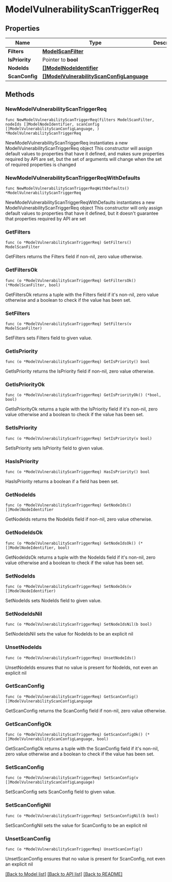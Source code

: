 # ModelVulnerabilityScanTriggerReq

## Properties

Name | Type | Description | Notes
------------ | ------------- | ------------- | -------------
**Filters** | [**ModelScanFilter**](ModelScanFilter.md) |  | 
**IsPriority** | Pointer to **bool** |  | [optional] 
**NodeIds** | [**[]ModelNodeIdentifier**](ModelNodeIdentifier.md) |  | 
**ScanConfig** | [**[]ModelVulnerabilityScanConfigLanguage**](ModelVulnerabilityScanConfigLanguage.md) |  | 

## Methods

### NewModelVulnerabilityScanTriggerReq

`func NewModelVulnerabilityScanTriggerReq(filters ModelScanFilter, nodeIds []ModelNodeIdentifier, scanConfig []ModelVulnerabilityScanConfigLanguage, ) *ModelVulnerabilityScanTriggerReq`

NewModelVulnerabilityScanTriggerReq instantiates a new ModelVulnerabilityScanTriggerReq object
This constructor will assign default values to properties that have it defined,
and makes sure properties required by API are set, but the set of arguments
will change when the set of required properties is changed

### NewModelVulnerabilityScanTriggerReqWithDefaults

`func NewModelVulnerabilityScanTriggerReqWithDefaults() *ModelVulnerabilityScanTriggerReq`

NewModelVulnerabilityScanTriggerReqWithDefaults instantiates a new ModelVulnerabilityScanTriggerReq object
This constructor will only assign default values to properties that have it defined,
but it doesn't guarantee that properties required by API are set

### GetFilters

`func (o *ModelVulnerabilityScanTriggerReq) GetFilters() ModelScanFilter`

GetFilters returns the Filters field if non-nil, zero value otherwise.

### GetFiltersOk

`func (o *ModelVulnerabilityScanTriggerReq) GetFiltersOk() (*ModelScanFilter, bool)`

GetFiltersOk returns a tuple with the Filters field if it's non-nil, zero value otherwise
and a boolean to check if the value has been set.

### SetFilters

`func (o *ModelVulnerabilityScanTriggerReq) SetFilters(v ModelScanFilter)`

SetFilters sets Filters field to given value.


### GetIsPriority

`func (o *ModelVulnerabilityScanTriggerReq) GetIsPriority() bool`

GetIsPriority returns the IsPriority field if non-nil, zero value otherwise.

### GetIsPriorityOk

`func (o *ModelVulnerabilityScanTriggerReq) GetIsPriorityOk() (*bool, bool)`

GetIsPriorityOk returns a tuple with the IsPriority field if it's non-nil, zero value otherwise
and a boolean to check if the value has been set.

### SetIsPriority

`func (o *ModelVulnerabilityScanTriggerReq) SetIsPriority(v bool)`

SetIsPriority sets IsPriority field to given value.

### HasIsPriority

`func (o *ModelVulnerabilityScanTriggerReq) HasIsPriority() bool`

HasIsPriority returns a boolean if a field has been set.

### GetNodeIds

`func (o *ModelVulnerabilityScanTriggerReq) GetNodeIds() []ModelNodeIdentifier`

GetNodeIds returns the NodeIds field if non-nil, zero value otherwise.

### GetNodeIdsOk

`func (o *ModelVulnerabilityScanTriggerReq) GetNodeIdsOk() (*[]ModelNodeIdentifier, bool)`

GetNodeIdsOk returns a tuple with the NodeIds field if it's non-nil, zero value otherwise
and a boolean to check if the value has been set.

### SetNodeIds

`func (o *ModelVulnerabilityScanTriggerReq) SetNodeIds(v []ModelNodeIdentifier)`

SetNodeIds sets NodeIds field to given value.


### SetNodeIdsNil

`func (o *ModelVulnerabilityScanTriggerReq) SetNodeIdsNil(b bool)`

 SetNodeIdsNil sets the value for NodeIds to be an explicit nil

### UnsetNodeIds
`func (o *ModelVulnerabilityScanTriggerReq) UnsetNodeIds()`

UnsetNodeIds ensures that no value is present for NodeIds, not even an explicit nil
### GetScanConfig

`func (o *ModelVulnerabilityScanTriggerReq) GetScanConfig() []ModelVulnerabilityScanConfigLanguage`

GetScanConfig returns the ScanConfig field if non-nil, zero value otherwise.

### GetScanConfigOk

`func (o *ModelVulnerabilityScanTriggerReq) GetScanConfigOk() (*[]ModelVulnerabilityScanConfigLanguage, bool)`

GetScanConfigOk returns a tuple with the ScanConfig field if it's non-nil, zero value otherwise
and a boolean to check if the value has been set.

### SetScanConfig

`func (o *ModelVulnerabilityScanTriggerReq) SetScanConfig(v []ModelVulnerabilityScanConfigLanguage)`

SetScanConfig sets ScanConfig field to given value.


### SetScanConfigNil

`func (o *ModelVulnerabilityScanTriggerReq) SetScanConfigNil(b bool)`

 SetScanConfigNil sets the value for ScanConfig to be an explicit nil

### UnsetScanConfig
`func (o *ModelVulnerabilityScanTriggerReq) UnsetScanConfig()`

UnsetScanConfig ensures that no value is present for ScanConfig, not even an explicit nil

[[Back to Model list]](../README.md#documentation-for-models) [[Back to API list]](../README.md#documentation-for-api-endpoints) [[Back to README]](../README.md)


